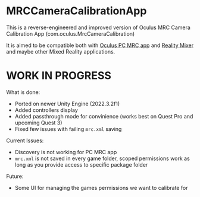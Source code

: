 # MRCCameraCalibrationApp
This is a reverse-engineered and improved version of Oculus MRC Camera Calibration App (com.oculus.MrcCameraCalibration)

It is aimed to be compatible both with [Oculus PC MRC app](https://developer.oculus.com/downloads/package/mixed-reality-capture-tools/) and [Reality Mixer](https://github.com/fabio914/RealityMixer) and maybe other Mixed Reality applications.

# WORK IN PROGRESS

What is done:
- Ported on newer Unity Engine (2022.3.2f1)
- Added controllers display
- Added passthrough mode for convinience (works best on Quest Pro and upcoming Quest 3)
- Fixed few issues with failing `mrc.xml` saving

Current Issues:
- Discovery is not working for PC MRC app
- `mrc.xml` is not saved in every game folder, scoped permissions work as long as you provide access to specific package folder

Future:
- Some UI for managing the games permissions we want to calibrate for

